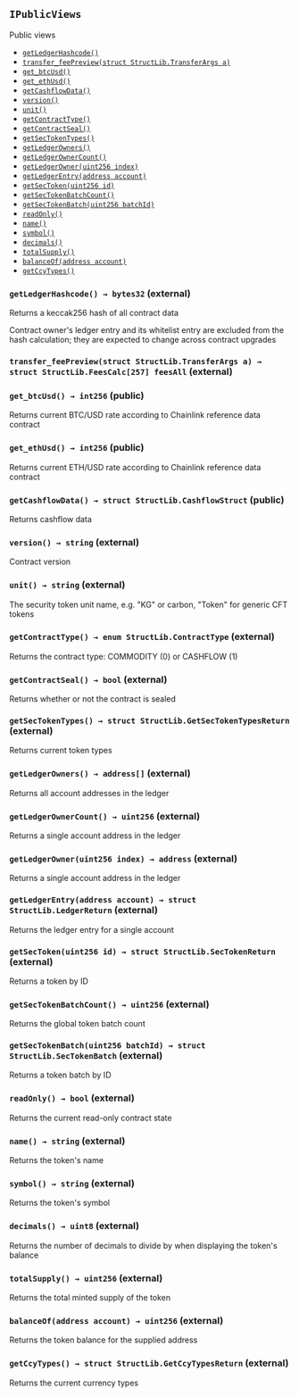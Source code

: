 [ICcyCollateralizable]: ICcyCollateralizable.md#ICcyCollateralizable
[ICcyCollateralizable-getTotalCcyFunded-uint256-]: ICcyCollateralizable.md#ICcyCollateralizable-getTotalCcyFunded-uint256-
[ICcyCollateralizable-getTotalCcyWithdrawn-uint256-]: ICcyCollateralizable.md#ICcyCollateralizable-getTotalCcyWithdrawn-uint256-
[ICcyCollateralizable-addCcyType-string-string-uint16-]: ICcyCollateralizable.md#ICcyCollateralizable-addCcyType-string-string-uint16-
[ICcyCollateralizable-fund-uint256-int256-address-]: ICcyCollateralizable.md#ICcyCollateralizable-fund-uint256-int256-address-
[ICcyCollateralizable-withdraw-uint256-int256-address-]: ICcyCollateralizable.md#ICcyCollateralizable-withdraw-uint256-int256-address-
[IChainlinkAggregator]: IChainlinkAggregator.md#IChainlinkAggregator
[IChainlinkAggregator-latestAnswer--]: IChainlinkAggregator.md#IChainlinkAggregator-latestAnswer--
[IChainlinkAggregator-latestTimestamp--]: IChainlinkAggregator.md#IChainlinkAggregator-latestTimestamp--
[IChainlinkAggregator-latestRound--]: IChainlinkAggregator.md#IChainlinkAggregator-latestRound--
[IChainlinkAggregator-getAnswer-uint256-]: IChainlinkAggregator.md#IChainlinkAggregator-getAnswer-uint256-
[IChainlinkAggregator-getTimestamp-uint256-]: IChainlinkAggregator.md#IChainlinkAggregator-getTimestamp-uint256-
[IChainlinkAggregator-AnswerUpdated-int256-uint256-uint256-]: IChainlinkAggregator.md#IChainlinkAggregator-AnswerUpdated-int256-uint256-uint256-
[IChainlinkAggregator-NewRound-uint256-address-]: IChainlinkAggregator.md#IChainlinkAggregator-NewRound-uint256-address-
[IDataLoadable]: IDataLoadable.md#IDataLoadable
[IDataLoadable-loadSecTokenBatch-struct-StructLib-SecTokenBatch---uint64-]: IDataLoadable.md#IDataLoadable-loadSecTokenBatch-struct-StructLib-SecTokenBatch---uint64-
[IDataLoadable-createLedgerEntry-address-struct-StructLib-LedgerCcyReturn---]: IDataLoadable.md#IDataLoadable-createLedgerEntry-address-struct-StructLib-LedgerCcyReturn---
[IDataLoadable-addSecToken-address-uint64-uint256-uint256-uint64-uint64-]: IDataLoadable.md#IDataLoadable-addSecToken-address-uint64-uint256-uint256-uint64-uint64-
[IDataLoadable-setTokenTotals-uint80-uint80-uint80-uint256-uint256-uint256-]: IDataLoadable.md#IDataLoadable-setTokenTotals-uint80-uint80-uint80-uint256-uint256-uint256-
[IDataLoadable-setTotalCcyFunded-uint256-uint256-]: IDataLoadable.md#IDataLoadable-setTotalCcyFunded-uint256-uint256-
[IDataLoadable-setTotalCcyWithdrawn-uint256-uint256-]: IDataLoadable.md#IDataLoadable-setTotalCcyWithdrawn-uint256-uint256-
[IErc20]: IErc20.md#IErc20
[IErc20-transfer-address-uint256-]: IErc20.md#IErc20-transfer-address-uint256-
[IErc20-Transfer-address-address-uint256-]: IErc20.md#IErc20-Transfer-address-address-uint256-
[IErc20-Approval-address-address-uint256-]: IErc20.md#IErc20-Approval-address-address-uint256-
[IOwned]: IOwned.md#IOwned
[IOwned-onlyOwner--]: IOwned.md#IOwned-onlyOwner--
[IOwned-onlyWhenReadWrite--]: IOwned.md#IOwned-onlyWhenReadWrite--
[IOwned-setReadOnly-bool-]: IOwned.md#IOwned-setReadOnly-bool-
[IPublicViews]: #IPublicViews
[IPublicViews-MAX_BATCHES_PREVIEW-uint256]: #IPublicViews-MAX_BATCHES_PREVIEW-uint256
[IPublicViews-getLedgerHashcode--]: #IPublicViews-getLedgerHashcode--
[IPublicViews-transfer_feePreview-struct-StructLib-TransferArgs-]: #IPublicViews-transfer_feePreview-struct-StructLib-TransferArgs-
[IPublicViews-get_btcUsd--]: #IPublicViews-get_btcUsd--
[IPublicViews-get_ethUsd--]: #IPublicViews-get_ethUsd--
[IPublicViews-getCashflowData--]: #IPublicViews-getCashflowData--
[IPublicViews-version--]: #IPublicViews-version--
[IPublicViews-unit--]: #IPublicViews-unit--
[IPublicViews-getContractType--]: #IPublicViews-getContractType--
[IPublicViews-getContractSeal--]: #IPublicViews-getContractSeal--
[IPublicViews-getSecTokenTypes--]: #IPublicViews-getSecTokenTypes--
[IPublicViews-getLedgerOwners--]: #IPublicViews-getLedgerOwners--
[IPublicViews-getLedgerOwnerCount--]: #IPublicViews-getLedgerOwnerCount--
[IPublicViews-getLedgerOwner-uint256-]: #IPublicViews-getLedgerOwner-uint256-
[IPublicViews-getLedgerEntry-address-]: #IPublicViews-getLedgerEntry-address-
[IPublicViews-getSecToken-uint256-]: #IPublicViews-getSecToken-uint256-
[IPublicViews-getSecTokenBatchCount--]: #IPublicViews-getSecTokenBatchCount--
[IPublicViews-getSecTokenBatch-uint256-]: #IPublicViews-getSecTokenBatch-uint256-
[IPublicViews-readOnly--]: #IPublicViews-readOnly--
[IPublicViews-name--]: #IPublicViews-name--
[IPublicViews-symbol--]: #IPublicViews-symbol--
[IPublicViews-decimals--]: #IPublicViews-decimals--
[IPublicViews-totalSupply--]: #IPublicViews-totalSupply--
[IPublicViews-balanceOf-address-]: #IPublicViews-balanceOf-address-
[IPublicViews-getCcyTypes--]: #IPublicViews-getCcyTypes--
[IStBurnable]: IStBurnable.md#IStBurnable
[IStBurnable-burnTokens-address-uint256-uint256-]: IStBurnable.md#IStBurnable-burnTokens-address-uint256-uint256-
[IStBurnable-getSecToken_totalBurnedQty--]: IStBurnable.md#IStBurnable-getSecToken_totalBurnedQty--
[IStFees]: IStFees.md#IStFees
[IStFees-getFee-enum-IStFees-GetFeeType-uint256-address-]: IStFees.md#IStFees-getFee-enum-IStFees-GetFeeType-uint256-address-
[IStFees-getSecToken_totalExchangeFeesPaidQty--]: IStFees.md#IStFees-getSecToken_totalExchangeFeesPaidQty--
[IStFees-getSecToken_totalOriginatorFeesPaidQty--]: IStFees.md#IStFees-getSecToken_totalOriginatorFeesPaidQty--
[IStFees-getCcy_totalExchangeFeesPaid-uint256-]: IStFees.md#IStFees-getCcy_totalExchangeFeesPaid-uint256-
[IStFees-setFee_TokType-uint256-address-struct-StructLib-SetFeeArgs-]: IStFees.md#IStFees-setFee_TokType-uint256-address-struct-StructLib-SetFeeArgs-
[IStFees-setFee_CcyType-uint256-address-struct-StructLib-SetFeeArgs-]: IStFees.md#IStFees-setFee_CcyType-uint256-address-struct-StructLib-SetFeeArgs-
[IStLedger]: IStLedger.md#IStLedger
[IStLedger-addSecTokenType-string-]: IStLedger.md#IStLedger-addSecTokenType-string-
[IStMaster]: IStMaster.md#IStMaster
[IStMaster-sealContract--]: IStMaster.md#IStMaster-sealContract--
[IStMaster-AddedCcyType-uint256-string-string-]: IStMaster.md#IStMaster-AddedCcyType-uint256-string-string-
[IStMaster-CcyFundedLedger-uint256-address-int256-]: IStMaster.md#IStMaster-CcyFundedLedger-uint256-address-int256-
[IStMaster-CcyWithdrewLedger-uint256-address-int256-]: IStMaster.md#IStMaster-CcyWithdrewLedger-uint256-address-int256-
[IStMaster-AddedSecTokenType-uint256-string-]: IStMaster.md#IStMaster-AddedSecTokenType-uint256-string-
[IStMaster-BurnedFullSecToken-uint256-uint256-address-uint256-]: IStMaster.md#IStMaster-BurnedFullSecToken-uint256-uint256-address-uint256-
[IStMaster-BurnedPartialSecToken-uint256-uint256-address-uint256-]: IStMaster.md#IStMaster-BurnedPartialSecToken-uint256-uint256-address-uint256-
[IStMaster-MintedSecTokenBatch-uint256-uint256-address-uint256-uint256-]: IStMaster.md#IStMaster-MintedSecTokenBatch-uint256-uint256-address-uint256-uint256-
[IStMaster-MintedSecToken-uint256-uint256-uint256-address-uint256-]: IStMaster.md#IStMaster-MintedSecToken-uint256-uint256-uint256-address-uint256-
[IStMaster-AddedBatchMetadata-uint256-string-string-]: IStMaster.md#IStMaster-AddedBatchMetadata-uint256-string-string-
[IStMaster-SetBatchOriginatorFee-uint256-struct-StructLib-SetFeeArgs-]: IStMaster.md#IStMaster-SetBatchOriginatorFee-uint256-struct-StructLib-SetFeeArgs-
[IStMaster-TransferedLedgerCcy-address-address-uint256-uint256-enum-IStMaster-TransferType-]: IStMaster.md#IStMaster-TransferedLedgerCcy-address-address-uint256-uint256-enum-IStMaster-TransferType-
[IStMaster-TransferedFullSecToken-address-address-uint256-uint256-uint256-enum-IStMaster-TransferType-]: IStMaster.md#IStMaster-TransferedFullSecToken-address-address-uint256-uint256-uint256-enum-IStMaster-TransferType-
[IStMaster-TransferedPartialSecToken-address-address-uint256-uint256-uint256-uint256-enum-IStMaster-TransferType-]: IStMaster.md#IStMaster-TransferedPartialSecToken-address-address-uint256-uint256-uint256-uint256-enum-IStMaster-TransferType-
[IStMaster-SetFeeTokFix-uint256-address-uint256-]: IStMaster.md#IStMaster-SetFeeTokFix-uint256-address-uint256-
[IStMaster-SetFeeCcyFix-uint256-address-uint256-]: IStMaster.md#IStMaster-SetFeeCcyFix-uint256-address-uint256-
[IStMaster-SetFeeTokBps-uint256-address-uint256-]: IStMaster.md#IStMaster-SetFeeTokBps-uint256-address-uint256-
[IStMaster-SetFeeCcyBps-uint256-address-uint256-]: IStMaster.md#IStMaster-SetFeeCcyBps-uint256-address-uint256-
[IStMaster-SetFeeTokMin-uint256-address-uint256-]: IStMaster.md#IStMaster-SetFeeTokMin-uint256-address-uint256-
[IStMaster-SetFeeCcyMin-uint256-address-uint256-]: IStMaster.md#IStMaster-SetFeeCcyMin-uint256-address-uint256-
[IStMaster-SetFeeTokMax-uint256-address-uint256-]: IStMaster.md#IStMaster-SetFeeTokMax-uint256-address-uint256-
[IStMaster-SetFeeCcyMax-uint256-address-uint256-]: IStMaster.md#IStMaster-SetFeeCcyMax-uint256-address-uint256-
[IStMaster-Transfer-address-address-uint256-]: IStMaster.md#IStMaster-Transfer-address-address-uint256-
[IStMaster-Approval-address-address-uint256-]: IStMaster.md#IStMaster-Approval-address-address-uint256-
[IStMaster-IssuanceSubscribed-address-address-uint256-uint256-uint256-uint256-]: IStMaster.md#IStMaster-IssuanceSubscribed-address-address-uint256-uint256-uint256-uint256-
[IStMintable]: IStMintable.md#IStMintable
[IStMintable-mintSecTokenBatch-uint256-uint256-int64-address-payable-struct-StructLib-SetFeeArgs-string---string---]: IStMintable.md#IStMintable-mintSecTokenBatch-uint256-uint256-int64-address-payable-struct-StructLib-SetFeeArgs-string---string---
[IStMintable-addMetaSecTokenBatch-uint64-string-string-]: IStMintable.md#IStMintable-addMetaSecTokenBatch-uint64-string-string-
[IStMintable-setOriginatorFeeTokenBatch-uint64-struct-StructLib-SetFeeArgs-]: IStMintable.md#IStMintable-setOriginatorFeeTokenBatch-uint64-struct-StructLib-SetFeeArgs-
[IStMintable-getSecToken_countMinted--]: IStMintable.md#IStMintable-getSecToken_countMinted--
[IStMintable-getSecToken_totalMintedQty--]: IStMintable.md#IStMintable-getSecToken_totalMintedQty--
[IStPayable]: IStPayable.md#IStPayable
[IStPayable-fallback--]: IStPayable.md#IStPayable-fallback--
[IStPayable-setIssuerValues-uint256-uint256-uint256-]: IStPayable.md#IStPayable-setIssuerValues-uint256-uint256-uint256-
[IStTransferable]: IStTransferable.md#IStTransferable
[IStTransferable-transferOrTrade-struct-StructLib-TransferArgs-]: IStTransferable.md#IStTransferable-transferOrTrade-struct-StructLib-TransferArgs-
[IStTransferable-getCcy_totalTransfered-uint256-]: IStTransferable.md#IStTransferable-getCcy_totalTransfered-uint256-
[IStTransferable-getSecToken_totalTransferedQty--]: IStTransferable.md#IStTransferable-getSecToken_totalTransferedQty--
[StructLib]: StructLib.md#StructLib
[StructLib-sufficientTokens-struct-StructLib-LedgerStruct-address-uint256-uint256-uint256-]: StructLib.md#StructLib-sufficientTokens-struct-StructLib-LedgerStruct-address-uint256-uint256-uint256-
[StructLib-sufficientCcy-struct-StructLib-LedgerStruct-address-uint256-int256-int256-]: StructLib.md#StructLib-sufficientCcy-struct-StructLib-LedgerStruct-address-uint256-int256-int256-
## <span id="IPublicViews"></span> `IPublicViews`

Public views



- [`getLedgerHashcode()`][IPublicViews-getLedgerHashcode--]
- [`transfer_feePreview(struct StructLib.TransferArgs a)`][IPublicViews-transfer_feePreview-struct-StructLib-TransferArgs-]
- [`get_btcUsd()`][IPublicViews-get_btcUsd--]
- [`get_ethUsd()`][IPublicViews-get_ethUsd--]
- [`getCashflowData()`][IPublicViews-getCashflowData--]
- [`version()`][IPublicViews-version--]
- [`unit()`][IPublicViews-unit--]
- [`getContractType()`][IPublicViews-getContractType--]
- [`getContractSeal()`][IPublicViews-getContractSeal--]
- [`getSecTokenTypes()`][IPublicViews-getSecTokenTypes--]
- [`getLedgerOwners()`][IPublicViews-getLedgerOwners--]
- [`getLedgerOwnerCount()`][IPublicViews-getLedgerOwnerCount--]
- [`getLedgerOwner(uint256 index)`][IPublicViews-getLedgerOwner-uint256-]
- [`getLedgerEntry(address account)`][IPublicViews-getLedgerEntry-address-]
- [`getSecToken(uint256 id)`][IPublicViews-getSecToken-uint256-]
- [`getSecTokenBatchCount()`][IPublicViews-getSecTokenBatchCount--]
- [`getSecTokenBatch(uint256 batchId)`][IPublicViews-getSecTokenBatch-uint256-]
- [`readOnly()`][IPublicViews-readOnly--]
- [`name()`][IPublicViews-name--]
- [`symbol()`][IPublicViews-symbol--]
- [`decimals()`][IPublicViews-decimals--]
- [`totalSupply()`][IPublicViews-totalSupply--]
- [`balanceOf(address account)`][IPublicViews-balanceOf-address-]
- [`getCcyTypes()`][IPublicViews-getCcyTypes--]

### <span id="IPublicViews-getLedgerHashcode--"></span> `getLedgerHashcode() → bytes32` (external)

Returns a keccak256 hash of all contract data


Contract owner's ledger entry and its whitelist entry are excluded from the hash calculation; they are expected to change across contract upgrades

### <span id="IPublicViews-transfer_feePreview-struct-StructLib-TransferArgs-"></span> `transfer_feePreview(struct StructLib.TransferArgs a) → struct StructLib.FeesCalc[257] feesAll` (external)





### <span id="IPublicViews-get_btcUsd--"></span> `get_btcUsd() → int256` (public)

Returns current BTC/USD rate according to Chainlink reference data contract



### <span id="IPublicViews-get_ethUsd--"></span> `get_ethUsd() → int256` (public)

Returns current ETH/USD rate according to Chainlink reference data contract



### <span id="IPublicViews-getCashflowData--"></span> `getCashflowData() → struct StructLib.CashflowStruct` (public)

Returns cashflow data



### <span id="IPublicViews-version--"></span> `version() → string` (external)

Contract version



### <span id="IPublicViews-unit--"></span> `unit() → string` (external)

The security token unit name, e.g. "KG" or carbon, "Token" for generic CFT tokens



### <span id="IPublicViews-getContractType--"></span> `getContractType() → enum StructLib.ContractType` (external)

Returns the contract type: COMMODITY (0) or CASHFLOW (1)



### <span id="IPublicViews-getContractSeal--"></span> `getContractSeal() → bool` (external)

Returns whether or not the contract is sealed



### <span id="IPublicViews-getSecTokenTypes--"></span> `getSecTokenTypes() → struct StructLib.GetSecTokenTypesReturn` (external)

Returns current token types



### <span id="IPublicViews-getLedgerOwners--"></span> `getLedgerOwners() → address[]` (external)

Returns all account addresses in the ledger



### <span id="IPublicViews-getLedgerOwnerCount--"></span> `getLedgerOwnerCount() → uint256` (external)

Returns a single account address in the ledger



### <span id="IPublicViews-getLedgerOwner-uint256-"></span> `getLedgerOwner(uint256 index) → address` (external)

Returns a single account address in the ledger



### <span id="IPublicViews-getLedgerEntry-address-"></span> `getLedgerEntry(address account) → struct StructLib.LedgerReturn` (external)

Returns the ledger entry for a single account



### <span id="IPublicViews-getSecToken-uint256-"></span> `getSecToken(uint256 id) → struct StructLib.SecTokenReturn` (external)

Returns a token by ID



### <span id="IPublicViews-getSecTokenBatchCount--"></span> `getSecTokenBatchCount() → uint256` (external)

Returns the global token batch count



### <span id="IPublicViews-getSecTokenBatch-uint256-"></span> `getSecTokenBatch(uint256 batchId) → struct StructLib.SecTokenBatch` (external)

Returns a token batch by ID



### <span id="IPublicViews-readOnly--"></span> `readOnly() → bool` (external)

Returns the current read-only contract state



### <span id="IPublicViews-name--"></span> `name() → string` (external)

Returns the token's name



### <span id="IPublicViews-symbol--"></span> `symbol() → string` (external)

Returns the token's symbol



### <span id="IPublicViews-decimals--"></span> `decimals() → uint8` (external)

Returns the number of decimals to divide by when displaying the token's balance



### <span id="IPublicViews-totalSupply--"></span> `totalSupply() → uint256` (external)

Returns the total minted supply of the token



### <span id="IPublicViews-balanceOf-address-"></span> `balanceOf(address account) → uint256` (external)

Returns the token balance for the supplied address



### <span id="IPublicViews-getCcyTypes--"></span> `getCcyTypes() → struct StructLib.GetCcyTypesReturn` (external)

Returns the current currency types



